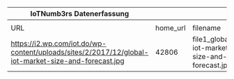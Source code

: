 |IoTNumb3rs Datenerfassung|||||||||||
| ---- | ---- | ---- | ---- | ---- | ---- | ---- | ---- | ---- | ---- | ---- |
||||||||||||
|URL|home_url|filename|device_class|device_count|market_class|market_volume|prognosis_year|publication_year|authorship_class|Dropbox folder|
|https://i2.wp.com/iot.do/wp-content/uploads/sites/2/2017/12/global-iot-market-size-and-forecast.jpg|42806|file1_global-iot-market-size-and-forecast.jpg||||||||marielledemuth/20181216-1800|
